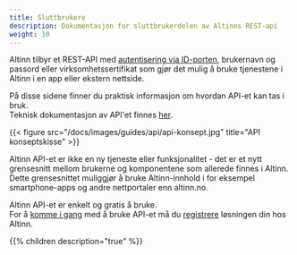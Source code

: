 ```yaml
---
title: Sluttbrukere
description: Dokumentasjon for sluttbrukerdelen av Altinns REST-api
weight: 10
---
```



Altinn tilbyr et REST-API med [autentisering via ID-porten](autentisering/id-porten/), brukernavn og passord eller virksomhetssertifikat
som gjør det mulig å bruke tjenestene i Altinn i en app eller ekstern nettside.  

På disse sidene finner du praktisk informasjon om hvordan API-et kan tas i bruk.  
Teknisk dokumentasjon av API'et finnes [her](https://www.altinn.no/api/help).

{{< figure src="/docs/images/guides/api/api-konsept.jpg" title="API konseptskisse" >}}

Altinn API-et er ikke en ny tjeneste eller funksjonalitet - det er et nytt grensesnitt mellom brukerne og komponentene som allerede finnes i Altinn.
Dette grensesnittet muliggjør å bruke Altinn-innhold i for eksempel smartphone-apps og andre nettportaler enn altinn.no.

Altinn API-et er enkelt og gratis å bruke.  
For å [komme i gang](kom-i-gang/) med å bruke API-et må du [registrere](kom-i-gang/#registrer-din-applikasjon) løsningen din hos Altinn.

{{% children description="true" %}}